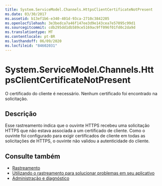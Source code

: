 ```yaml
---
title: System.ServiceModel.Channels.HttpsClientCertificateNotPresent
ms.date: 03/30/2017
ms.assetid: b13ef1b6-e340-401d-93ca-2710c3842205
ms.openlocfilehash: 3e3bedca7a46f147ee3d9e143cea7e57095c99d1
ms.sourcegitcommit: cdb295dd1db589ce5169ac9ff096f01fd0c2da9d
ms.translationtype: MT
ms.contentlocale: pt-BR
ms.lasthandoff: 06/09/2020
ms.locfileid: "84602031"
---
```

# <a name="systemservicemodelchannelshttpsclientcertificatenotpresent"></a>System.ServiceModel.Channels.HttpsClientCertificateNotPresent
O certificado do cliente é necessário. Nenhum certificado foi encontrado na solicitação.  
  
## <a name="description"></a>Descrição  
 Esse rastreamento indica que o ouvinte HTTPS recebeu uma solicitação HTTPS que não estava associada a um certificado de cliente. Como o ouvinte foi configurado para exigir certificados de cliente em todas as solicitações de HTTPS, o ouvinte não validou a autenticidade do cliente.  
  
## <a name="see-also"></a>Consulte também

- [Rastreamento](index.md)
- [Utilizando o rastreamento para solucionar problemas em seu aplicativo](using-tracing-to-troubleshoot-your-application.md)
- [Administração e diagnóstico](../index.md)

